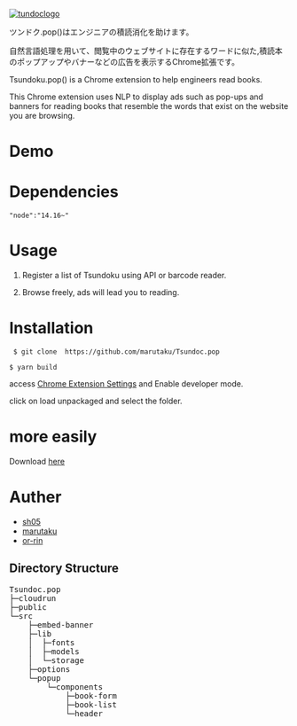 [![tundoclogo](https://user-images.githubusercontent.com/43875278/112616299-e41f5880-8e66-11eb-9f87-2997ee381bef.png)](https://github.com/marutaku/Tsundoc.pop)


ツンドク.pop()はエンジニアの積読消化を助けます。

自然言語処理を用いて、閲覧中のウェブサイトに存在するワードに似た,積読本のポップアップやバナーなどの広告を表示するChrome拡張です。


Tsundoku.pop() is a Chrome extension to help engineers read books.

This Chrome extension uses NLP to display ads such as pop-ups and banners for reading books that resemble the words that exist on the website you are browsing.



# Demo

# Dependencies

    "node":"14.16~"
    
# Usage

1. Register a list of Tsundoku using API or barcode reader.

2. Browse freely, ads will lead you to reading.

# Installation

```
 $ git clone  https://github.com/marutaku/Tsundoc.pop
```

```
$ yarn build
```

access [Chrome Extension Settings](chrome://extensions/) and Enable developer mode.

click on load unpackaged and select the folder.

# more easily

Download [here](https://drive.google.com/drive/folders/1JvLDVU9RU2W0wu1PFE65phvR9KtoJop5?usp=sharing)

# Auther

* [sh05](https://github.com/sh05)
* [marutaku](https://github.com/marutaku)
* [or-rin](https://github.com/or-rin)

## Directory Structure

<pre>
Tsundoc.pop
├─cloudrun
├─public
└─src
    ├─embed-banner
    ├─lib
    │  ├─fonts
    │  ├─models
    │  └─storage
    ├─options
    └─popup
        └─components
            ├─book-form
            ├─book-list
            └─header
</pre>
